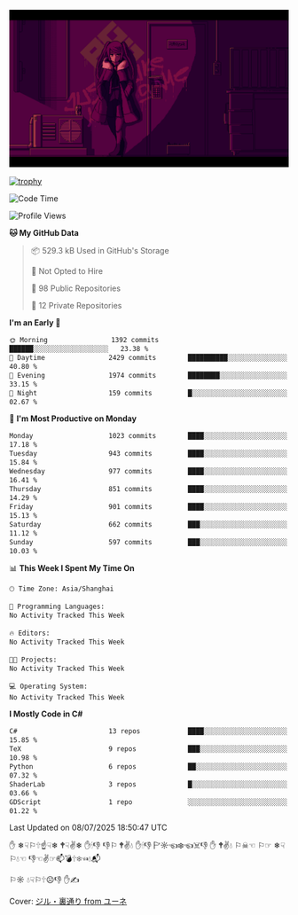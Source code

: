 ![](imgs/main.png)

[![trophy](https://github-profile-trophy.vercel.app/?username=NeilKleistGao&theme=dracula)](https://github.com/ryo-ma/github-profile-trophy)

<!--START_SECTION:waka-->
![Code Time](http://img.shields.io/badge/Code%20Time-1%2C788%20hrs%2037%20mins-blue)

![Profile Views](http://img.shields.io/badge/Profile%20Views-0-blue)

**🐱 My GitHub Data** 

> 📦 529.3 kB Used in GitHub's Storage 
 > 
> 🚫 Not Opted to Hire
 > 
> 📜 98 Public Repositories 
 > 
> 🔑 12 Private Repositories 
 > 
**I'm an Early 🐤** 

```text
🌞 Morning                1392 commits        ██████░░░░░░░░░░░░░░░░░░░   23.38 % 
🌆 Daytime                2429 commits        ██████████░░░░░░░░░░░░░░░   40.80 % 
🌃 Evening                1974 commits        ████████░░░░░░░░░░░░░░░░░   33.15 % 
🌙 Night                  159 commits         █░░░░░░░░░░░░░░░░░░░░░░░░   02.67 % 
```
📅 **I'm Most Productive on Monday** 

```text
Monday                   1023 commits        ████░░░░░░░░░░░░░░░░░░░░░   17.18 % 
Tuesday                  943 commits         ████░░░░░░░░░░░░░░░░░░░░░   15.84 % 
Wednesday                977 commits         ████░░░░░░░░░░░░░░░░░░░░░   16.41 % 
Thursday                 851 commits         ████░░░░░░░░░░░░░░░░░░░░░   14.29 % 
Friday                   901 commits         ████░░░░░░░░░░░░░░░░░░░░░   15.13 % 
Saturday                 662 commits         ███░░░░░░░░░░░░░░░░░░░░░░   11.12 % 
Sunday                   597 commits         ███░░░░░░░░░░░░░░░░░░░░░░   10.03 % 
```


📊 **This Week I Spent My Time On** 

```text
🕑︎ Time Zone: Asia/Shanghai

💬 Programming Languages: 
No Activity Tracked This Week

🔥 Editors: 
No Activity Tracked This Week

🐱‍💻 Projects: 
No Activity Tracked This Week

💻 Operating System: 
No Activity Tracked This Week
```

**I Mostly Code in C#** 

```text
C#                       13 repos            ████░░░░░░░░░░░░░░░░░░░░░   15.85 % 
TeX                      9 repos             ███░░░░░░░░░░░░░░░░░░░░░░   10.98 % 
Python                   6 repos             ██░░░░░░░░░░░░░░░░░░░░░░░   07.32 % 
ShaderLab                3 repos             █░░░░░░░░░░░░░░░░░░░░░░░░   03.66 % 
GDScript                 1 repo              ░░░░░░░░░░░░░░░░░░░░░░░░░   01.22 % 
```




 Last Updated on 08/07/2025 18:50:47 UTC
<!--END_SECTION:waka-->

✋ ❄☟⚐🕆☝☟❄ 🕈☟✌❄ ✋🕯👎 👎⚐ 🕈✌💧 ✋🕯👎 🏱☼☜❄☜☠👎 ✋ 🕈✌💧 ⚐☠☜ ⚐☞ ❄☟⚐💧☜ 👎☜✌☞📫💣🕆❄☜💧📬

⚐☼ 💧☟⚐🕆☹👎 ✋✍

Cover: [ジル・裏通り from ユーネ](https://www.pixiv.net/artworks/62127066)
